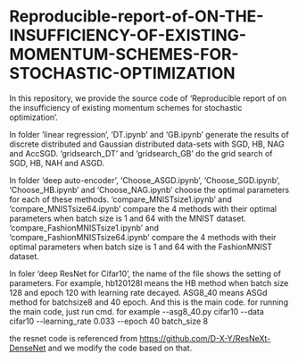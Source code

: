 # Reproducible-report-of-ON-THE-INSUFFICIENCY-OF-EXISTING-MOMENTUM-SCHEMES-FOR-STOCHASTIC-OPTIMIZATION

In this repository, we provide the source code of ‘Reproducible report of on the insufficiency of existing momentum schemes for stochastic optimization’. 



In folder ’linear regression’, ‘DT.ipynb’ and ‘GB.ipynb’ generate the results of discrete distributed and Gaussian distributed data-sets with SGD, HB, NAG and AccSGD. ‘gridsearch_DT’ and ‘gridsearch_GB’ do the grid search of SGD, HB, NAH and ASGD.


In folder ’deep auto-encoder’, ‘Choose_ASGD.ipynb’, ‘Choose_SGD.ipynb’, ‘Choose_HB.ipynb’ and ‘Choose_NAG.ipynb’ choose the optimal parameters for each of these methods. ‘compare_MNISTsize1.ipynb’ and ‘compare_MNISTsize64.ipynb’ compare the 4 methods with their optimal parameters when batch size is 1 and 64 with the MNIST dataset. ‘compare_FashionMNISTsize1.ipynb’ and ‘compare_FashionMNISTsize64.ipynb’ compare the 4 methods with their optimal parameters when batch size is 1 and 64 with the FashionMNIST dataset.

In foler ‘deep ResNet for Cifar10’, the name of the file shows the setting of parameters. For example, hb120128l means the HB method when batch size 128 and epoch 120 with learning rate decayed.
ASG8_40 means ASGd method for batchsize8 and 40 epoch. And this is the main code.
for running the main code, just run cmd. for example
--asg8_40.py cifar10 --data cifar10 --learning_rate 0.033 --epoch 40 batch_size 8

the resnet code is referenced from https://github.com/D-X-Y/ResNeXt-DenseNet and we modify the code based on that.
 
